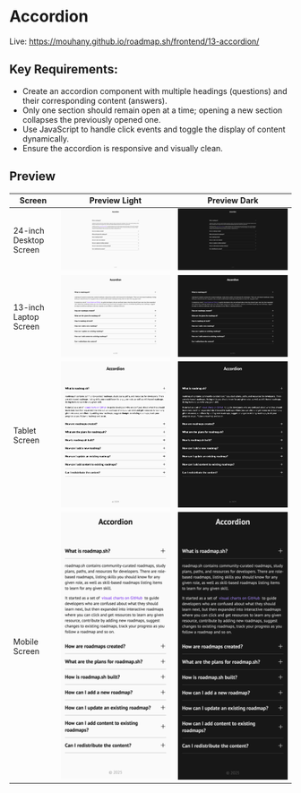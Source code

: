 # Accordion

Live: https://mouhany.github.io/roadmap.sh/frontend/13-accordion/

## Key Requirements:

- Create an accordion component with multiple headings (questions) and their corresponding content (answers).
- Only one section should remain open at a time; opening a new section collapses the previously opened one.
- Use JavaScript to handle click events and toggle the display of content dynamically.
- Ensure the accordion is responsive and visually clean.

## Preview

| Screen                 | Preview Light                                    | Preview Dark                                   |
| ---------------------- | ------------------------------------------------ | ---------------------------------------------- |
| 24-inch Desktop Screen | ![Desktop Light](./preview/13-light-desktop.png) | ![Desktop Dark](./preview/13-dark-desktop.png) |
| 13-inch Laptop Screen  | ![Laptop Light](./preview/13-light-laptop.png)   | ![Laptop Dark](./preview/13-dark-laptop.png)   |
| Tablet Screen          | ![Tablet Light](./preview/13-light-tablet.png)   | ![Tablet Dark](./preview/13-dark-tablet.png)   |
| Mobile Screen          | ![Mobile Light](./preview/13-light-mobile.png)   | ![Mobile Dark](./preview/13-dark-mobile.png)   |

